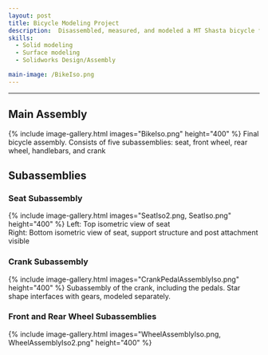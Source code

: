 ```yaml
---
layout: post
title: Bicycle Modeling Project
description:  Disassembled, measured, and modeled a MT Shasta bicycle for a class project as a team of 2. Main role on the project included final assembly, modeling of crank and pedals, both wheels and the seat.
skills: 
  - Solid modeling
  - Surface modeling
  - Solidworks Design/Assembly

main-image: /BikeIso.png
---
```


---
## Main Assembly
{% include image-gallery.html images="BikeIso.png" height="400" %}
Final bicycle assembly. Consists of five subassemblies: seat, front wheel, rear wheel, handlebars, and crank

## Subassemblies
### Seat Subassembly
{% include image-gallery.html images="SeatIso2.png, SeatIso.png" height="400" %}
Left: Top isometric view of seat <br>
Right: Bottom isometric view of seat, support structure and post attachment visible

### Crank Subassembly
{% include image-gallery.html images="CrankPedalAssemblyIso.png" height="400" %}
Subassembly of the crank, including the pedals. Star shape interfaces with gears, modeled separately.

### Front and Rear Wheel Subassemblies
{% include image-gallery.html images="WheelAssemblyIso.png, WheelAssemblyIso2.png" height="400" %}
